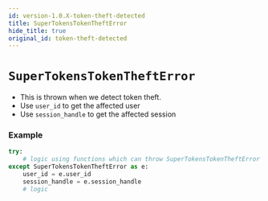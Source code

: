 ```yaml
---
id: version-1.0.X-token-theft-detected
title: SuperTokensTokenTheftError
hide_title: true
original_id: token-theft-detected
---
```


# ```SuperTokensTokenTheftError```

- This is thrown when we detect token theft.
- Use `user_id` to get the affected user
- Use `session_handle` to get the affected session

### Example
```python
try:
    # logic using functions which can throw SuperTokensTokenTheftError
except SuperTokensTokenTheftError as e:
    user_id = e.user_id
    session_handle = e.session_handle
    # logic
```